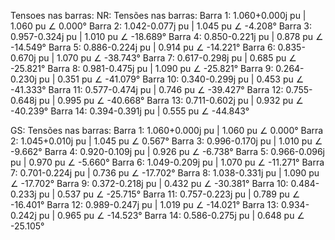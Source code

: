 Tensoes nas barras:
NR:
Tensões nas barras:
Barra 1: 1.060+0.000j pu | 1.060 pu ∠ 0.000°
Barra 2: 1.042-0.077j pu | 1.045 pu ∠ -4.208°
Barra 3: 0.957-0.324j pu | 1.010 pu ∠ -18.689°
Barra 4: 0.850-0.221j pu | 0.878 pu ∠ -14.549°
Barra 5: 0.886-0.224j pu | 0.914 pu ∠ -14.221°
Barra 6: 0.835-0.670j pu | 1.070 pu ∠ -38.743°
Barra 7: 0.617-0.298j pu | 0.685 pu ∠ -25.821°
Barra 8: 0.981-0.475j pu | 1.090 pu ∠ -25.821°
Barra 9: 0.264-0.230j pu | 0.351 pu ∠ -41.079°
Barra 10: 0.340-0.299j pu | 0.453 pu ∠ -41.333°
Barra 11: 0.577-0.474j pu | 0.746 pu ∠ -39.427°
Barra 12: 0.755-0.648j pu | 0.995 pu ∠ -40.668°
Barra 13: 0.711-0.602j pu | 0.932 pu ∠ -40.239°
Barra 14: 0.394-0.391j pu | 0.555 pu ∠ -44.843°

GS:
Tensões nas barras:
Barra 1: 1.060+0.000j pu | 1.060 pu ∠ 0.000°
Barra 2: 1.045+0.010j pu | 1.045 pu ∠ 0.567°
Barra 3: 0.996-0.170j pu | 1.010 pu ∠ -9.662°
Barra 4: 0.920-0.109j pu | 0.926 pu ∠ -6.738°
Barra 5: 0.966-0.096j pu | 0.970 pu ∠ -5.660°
Barra 6: 1.049-0.209j pu | 1.070 pu ∠ -11.271°
Barra 7: 0.701-0.224j pu | 0.736 pu ∠ -17.702°
Barra 8: 1.038-0.331j pu | 1.090 pu ∠ -17.702°
Barra 9: 0.372-0.218j pu | 0.432 pu ∠ -30.381°
Barra 10: 0.484-0.233j pu | 0.537 pu ∠ -25.715°
Barra 11: 0.757-0.223j pu | 0.789 pu ∠ -16.401°
Barra 12: 0.989-0.247j pu | 1.019 pu ∠ -14.021°
Barra 13: 0.934-0.242j pu | 0.965 pu ∠ -14.523°
Barra 14: 0.586-0.275j pu | 0.648 pu ∠ -25.105°

